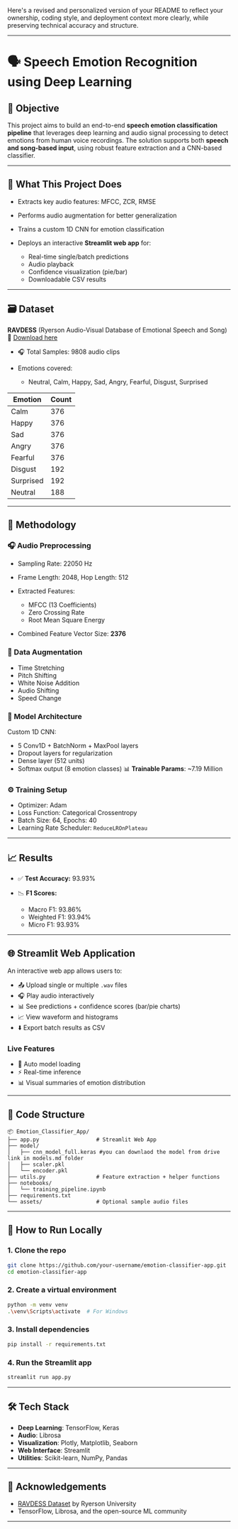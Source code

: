 Here's a revised and personalized version of your README to reflect your ownership, coding style, and deployment context more clearly, while preserving technical accuracy and structure.

---

# 🗣️ Speech Emotion Recognition using Deep Learning

## 📌 Objective

This project aims to build an end-to-end **speech emotion classification pipeline** that leverages deep learning and audio signal processing to detect emotions from human voice recordings. The solution supports both **speech and song-based input**, using robust feature extraction and a CNN-based classifier.

---

## 🚀 What This Project Does

* Extracts key audio features: MFCC, ZCR, RMSE
* Performs audio augmentation for better generalization
* Trains a custom 1D CNN for emotion classification
* Deploys an interactive **Streamlit web app** for:

  * Real-time single/batch predictions
  * Audio playback
  * Confidence visualization (pie/bar)
  * Downloadable CSV results

---

## 🗃️ Dataset

**RAVDESS** (Ryerson Audio-Visual Database of Emotional Speech and Song)
🔗 [Download here](https://zenodo.org/records/1188976#.XCx-tc9KhQI)

* 🎧 Total Samples: 9808 audio clips
* Emotions covered:

  * Neutral, Calm, Happy, Sad, Angry, Fearful, Disgust, Surprised

| Emotion   | Count |
| --------- | ----- |
| Calm      | 376   |
| Happy     | 376   |
| Sad       | 376   |
| Angry     | 376   |
| Fearful   | 376   |
| Disgust   | 192   |
| Surprised | 192   |
| Neutral   | 188   |

---

## 🔬 Methodology

### 🎧 Audio Preprocessing

* Sampling Rate: 22050 Hz
* Frame Length: 2048, Hop Length: 512
* Extracted Features:

  * MFCC (13 Coefficients)
  * Zero Crossing Rate
  * Root Mean Square Energy
* Combined Feature Vector Size: **2376**

### 🧪 Data Augmentation

* Time Stretching
* Pitch Shifting
* White Noise Addition
* Audio Shifting
* Speed Change

### 🧠 Model Architecture

Custom 1D CNN:

* 5 Conv1D + BatchNorm + MaxPool layers
* Dropout layers for regularization
* Dense layer (512 units)
* Softmax output (8 emotion classes)
  📊 **Trainable Params**: \~7.19 Million

### ⚙️ Training Setup

* Optimizer: Adam
* Loss Function: Categorical Crossentropy
* Batch Size: 64, Epochs: 40
* Learning Rate Scheduler: `ReduceLROnPlateau`

---

## 📈 Results

* ✅ **Test Accuracy:** 93.93%
* 📉 **F1 Scores:**

  * Macro F1: 93.86%
  * Weighted F1: 93.94%
  * Micro F1: 93.93%

---

## 🌐 Streamlit Web Application

An interactive web app allows users to:

* 📤 Upload single or multiple `.wav` files
* 🎧 Play audio interactively
* 📊 See predictions + confidence scores (bar/pie charts)
* 📈 View waveform and histograms
* ⬇️ Export batch results as CSV

### Live Features

* 🔄 Auto model loading
* ⚡ Real-time inference
* 📊 Visual summaries of emotion distribution

---

## 📁 Code Structure

```
📦 Emotion_Classifier_App/
├── app.py                  # Streamlit Web App
├── model/
│   ├── cnn_model_full.keras #you can downlaod the model from drive link in models.md folder
│   ├── scaler.pkl
│   └── encoder.pkl
├── utils.py                # Feature extraction + helper functions
├── notebooks/
│   └── training_pipeline.ipynb
├── requirements.txt
└── assets/                 # Optional sample audio files
```

---

## 🧪 How to Run Locally

### 1. Clone the repo

```bash
git clone https://github.com/your-username/emotion-classifier-app.git
cd emotion-classifier-app
```

### 2. Create a virtual environment

```bash
python -m venv venv
.\venv\Scripts\activate  # For Windows
```

### 3. Install dependencies

```bash
pip install -r requirements.txt
```

### 4. Run the Streamlit app

```bash
streamlit run app.py
```

---

## 🛠️ Tech Stack

* **Deep Learning**: TensorFlow, Keras
* **Audio**: Librosa
* **Visualization**: Plotly, Matplotlib, Seaborn
* **Web Interface**: Streamlit
* **Utilities**: Scikit-learn, NumPy, Pandas

---

## 🙏 Acknowledgements

* [RAVDESS Dataset](https://zenodo.org/record/1188976) by Ryerson University
* TensorFlow, Librosa, and the open-source ML community

---

